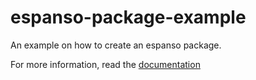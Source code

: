 # espanso-package-example
An example on how to create an espanso package.

For more information, read the [documentation](https://espanso.org/docs/)


